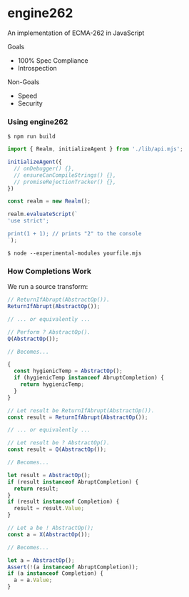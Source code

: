 # engine262

An implementation of ECMA-262 in JavaScript

Goals
- 100% Spec Compliance
- Introspection

Non-Goals
- Speed
- Security

### Using engine262

`$ npm run build`

```js
import { Realm, initializeAgent } from './lib/api.mjs';

initializeAgent({
  // onDebugger() {},
  // ensureCanCompileStrings() {},
  // promiseRejectionTracker() {},
})

const realm = new Realm();

realm.evaluateScript(`
'use strict';

print(1 + 1); // prints "2" to the console
`);
```

`$ node --experimental-modules yourfile.mjs`

### How Completions Work

We run a source transform:

```js
// ReturnIfAbrupt(AbstractOp()).
ReturnIfAbrupt(AbstractOp());

// ... or equivalently ...

// Perform ? AbstractOp().
Q(AbstractOp());

// Becomes...

{
  const hygienicTemp = AbstractOp();
  if (hygienicTemp instanceof AbruptCompletion) {
    return hygienicTemp;
  }
}
```

```js
// Let result be ReturnIfAbrupt(AbstractOp()).
const result = ReturnIfAbrupt(AbstractOp());

// ... or equivalently ...

// Let result be ? AbstractOp().
const result = Q(AbstractOp());

// Becomes...

let result = AbstractOp();
if (result instanceof AbruptCompletion) {
  return result;
}
if (result instanceof Completion) {
  result = result.Value;
}
```

```js
// Let a be ! AbstractOp();
const a = X(AbstractOp());

// Becomes...

let a = AbstractOp();
Assert(!(a instanceof AbruptCompletion));
if (a instanceof Completion) {
  a = a.Value;
}
```
